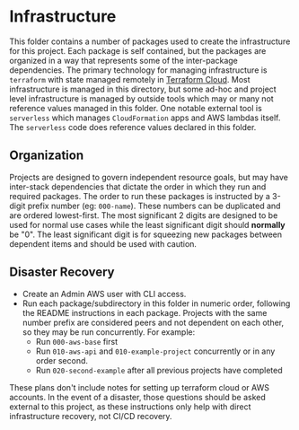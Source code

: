 # Infrastructure

This folder contains a number of packages used to create the infrastructure for this project.
Each package is self contained, but the packages are organized in a way that represents some of the inter-package dependencies.
The primary technology for managing infrastructure is `terraform` with state managed remotely in [Terraform Cloud](https://app.terraform.io/).
Most infrastructure is managed in this directory, but some ad-hoc and project level infrastructure is managed by outside tools which may or many not reference values managed in this folder.
One notable external tool is `serverless` which manages `CloudFormation` apps and AWS lambdas itself.
The `serverless` code does reference values declared in this folder.

## Organization

Projects are designed to govern independent resource goals, but may have inter-stack dependencies that dictate the order in which they run and required packages.
The order to run these packages is instructed by a 3-digit prefix number (eg: `000-name`). These numbers can be duplicated and are ordered lowest-first. The most significant 2 digits are designed to be used for normal use cases while the least significant digit should **normally** be "0". The least significant digit is for squeezing new packages between dependent items and should be used with caution.

## Disaster Recovery

* Create an Admin AWS user with CLI access.
* Run each package/subdirectory in this folder in numeric order, following the README instructions in each package.
Projects with the same number prefix are considered peers and not dependent on each other, so they may be run concurrently. For example:
  - Run `000-aws-base` first
  - Run `010-aws-api` and `010-example-project` concurrently or in any order second.
  - Run `020-second-example` after all previous projects have completed

These plans don't include notes for setting up terraform cloud or AWS accounts.
In the event of a disaster, those questions should be asked external to this project, as these instructions only help with direct infrastructure recovery, not CI/CD recovery.